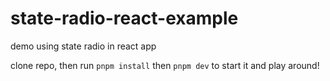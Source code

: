 # state-radio-react-example

demo using state radio in react app

clone repo, then run `pnpm install` then `pnpm dev` to start it and play around!